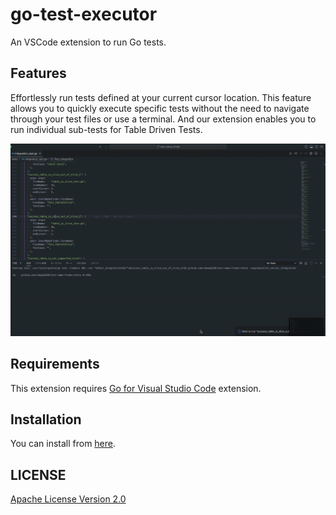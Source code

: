 # go-test-executor

An VSCode extension to run Go tests.

## Features

Effortlessly run tests defined at your current cursor location. This feature allows you to quickly execute specific tests without the need to navigate through your test files or use a terminal.
And our extension enables you to run individual sub-tests for Table Driven Tests.

![demo](https://github.com/takaaa220/test_name_finder/blob/main/vscode-extension/demo.gif)

## Requirements

This extension requires [Go for Visual Studio Code](https://marketplace.visualstudio.com/items?itemName=golang.Go) extension.

## Installation

You can install from [here](https://marketplace.visualstudio.com/items?itemName=takaaa220.go-test-executor).

## LICENSE

[Apache License Version 2.0](../LICENSE)
